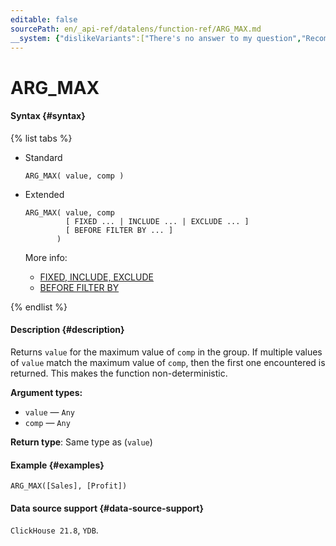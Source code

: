 ```yaml
---
editable: false
sourcePath: en/_api-ref/datalens/function-ref/ARG_MAX.md
__system: {"dislikeVariants":["There's no answer to my question","Recommendations aren't helpful","Content does not match the title","Other"]}
---
```


# ARG_MAX



#### Syntax {#syntax}

{% list tabs %}

- Standard

  ```
  ARG_MAX( value, comp )
  ```

- Extended

  ```
  ARG_MAX( value, comp
           [ FIXED ... | INCLUDE ... | EXCLUDE ... ]
           [ BEFORE FILTER BY ... ]
         )
  ```

  More info:
  - [FIXED, INCLUDE, EXCLUDE](aggregation-functions.md#syntax-lod)
  - [BEFORE FILTER BY](aggregation-functions.md#syntax-before-filter-by)

{% endlist %}

#### Description {#description}
Returns `value` for the maximum value of `comp` in the group. If multiple values of `value` match the maximum value of `comp`, then the first one encountered is returned. This makes the function non-deterministic.

**Argument types:**
- `value` — `Any`
- `comp` — `Any`


**Return type**: Same type as (`value`)

#### Example {#examples}

```
ARG_MAX([Sales], [Profit])
```


#### Data source support {#data-source-support}

`ClickHouse 21.8`, `YDB`.
